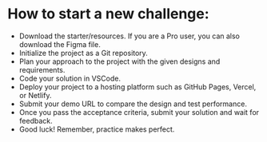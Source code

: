 # How to start a new challenge:
- Download the starter/resources. If you are a Pro user, you can also download the Figma file.
- Initialize the project as a Git repository.
- Plan your approach to the project with the given designs and requirements.
- Code your solution in VSCode.
- Deploy your project to a hosting platform such as GitHub Pages, Vercel, or Netlify.
- Submit your demo URL to compare the design and test performance.
- Once you pass the acceptance criteria, submit your solution and wait for feedback.
- Good luck! Remember, practice makes perfect.
